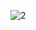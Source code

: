 
![2](https://user-images.githubusercontent.com/80417201/182258142-d014e533-a6b4-4820-a7f1-a4d076a75f11.png)
